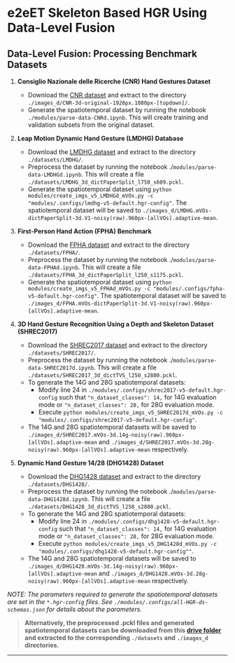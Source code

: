 # e2eET Skeleton Based HGR Using Data-Level Fusion

## Data-Level Fusion: Processing Benchmark Datasets

1. **Consiglio Nazionale delle Ricerche (CNR) Hand Gestures Dataset**
   - Download the [CNR dataset](https://github.com/aviogit/dynamic-hand-gesture-classification-datasets/tree/master/dynamic-hand-gestures-new-CNR-dataset-2k-images) and extract to the directory `./images_d/CNR-3d-original-1920px.1080px-[topdown]/`.
   - Generate the spatiotemporal dataset by running the notebook `./modules/parse-data-CNRd.ipynb`. This will create training and validation subsets from the original dataset.

2. **Leap Motion Dynamic Hand Gesture (LMDHG) Database**
   - Download the [LMDHG dataset](https://www-intuidoc.irisa.fr/en/english-leap-motion-dynamic-hand-gesture-lmdhg-database/) and extract to the directory `./datasets/LMDHG/`.
   - Preprocess the dataset by running the notebook ./`modules/parse-data-LMDHGd.ipynb`. This will create a file `./datasets/LMDHG_3d_dictPaperSplit_l750_s609.pckl`.
   - Generate the spatiotemporal dataset using `python modules/create_imgs_v5_LMDHGd_mVOs.py -c "modules/.configs/lmdhg-v5-default.hgr-config"`. The spatiotemporal dataset will be saved to `./images_d/LMDHG.mVOs-dictPaperSplit-3d.V1-noisy(raw).960px-[allVOs].adaptive-mean`.

3. **First-Person Hand Action (FPHA) Benchmark**
   - Download the [FPHA dataset](https://guiggh.github.io/publications/first-person-hands/) and extract to the directory `./datasets/FPHA/`.
   - Preprocess the dataset by running the notebook ./`modules/parse-data-FPHAd.ipynb`. This will create a file `./datasets/FPHA_3d_dictPaperSplit_l250_s1175.pckl`.
   - Generate the spatiotemporal dataset using `python modules/create_imgs_v5_FPHAd_mVOs.py -c "modules/.configs/fpha-v5-default.hgr-config"`. The spatiotemporal dataset will be saved to `./images_d/FPHA.mVOs-dictPaperSplit-3d.V1-noisy(raw).960px-[allVOs].adaptive-mean`.

4. **3D Hand Gesture Recognition Using a Depth and Skeleton Dataset (SHREC2017)**
   - Download the [SHREC2017 dataset](http://www-rech.telecom-lille.fr/shrec2017-hand/) and extract to the directory `./datasets/SHREC2017/`.
   - Preprocess the dataset by running the notebook ./`modules/parse-data-SHREC2017d.ipynb`. This will create a file `./datasets/SHREC2017_3d_dictTVS_l250_s2800.pckl`.
   - To generate the 14G and 28G spatiotemporal datasets:
      - Modify line 24 in `./modules/.configs/shrec2017-v5-default.hgr-config` such that `"n_dataset_classes": 14,` for 14G evaluation mode or `"n_dataset_classes": 28,` for 28G evaluation mode.
      - Execute `python modules/create_imgs_v5_SHREC2017d_mVOs.py -c "modules/.configs/shrec2017-v5-default.hgr-config"`.
   -  The 14G and 28G spatiotemporal datasets will be saved to `./images_d/SHREC2017.mVOs-3d.14g-noisy(raw).960px-[allVOs].adaptive-mean` and `./images_d/SHREC2017.mVOs-3d.28g-noisy(raw).960px-[allVOs].adaptive-mean` respectively.

5. **Dynamic Hand Gesture 14/28 (DHG1428) Dataset**
   - Download the [DHG1428 dataset](http://www-rech.telecom-lille.fr/DHGdataset/) and extract to the directory `./datasets/DHG1428/`.
   - Preprocess the dataset by running the notebook ./`modules/parse-data-DHG1428d.ipynb`. This will create a file `./datasets/DHG1428_3d_dictTVS_l250_s2800.pckl`.
   - To generate the 14G and 28G spatiotemporal datasets:
      - Modify line 24 in `./modules/.configs/dhg1428-v5-default.hgr-config` such that `"n_dataset_classes": 14,` for 14G evaluation mode or `"n_dataset_classes": 28,` for 28G evaluation mode.
      - Execute `python modules/create_imgs_v5_DHG1428d_mVOs.py -c "modules/.configs/dhg1428-v5-default.hgr-config""`.
   -  The 14G and 28G spatiotemporal datasets will be saved to `./images_d/DHG1428.mVOs-3d.14g-noisy(raw).960px-[allVOs].adaptive-mean` and `./images_d/DHG1428.mVOs-3d.28g-noisy(raw).960px-[allVOs].adaptive-mean` respectively.

*NOTE: The parameters required to generate the spatiotemporal datasets are set in the `*.hgr-config` files. See `./modules/.configs/all-HGR-ds-schemas.json` for details about the parameters.*

> **Alternatively, the preprocessed .pckl files and generated spatiotemporal datasets can be downloaded from this [drive folder](https://drive.google.com/drive/folders/1LSzM9pTo6FHxqxH8Bt_YTf4Ky2lSf-gQ?usp=sharing) and extracted to the corresponding `./datasets` and `./images_d` directories.**

<hr>
